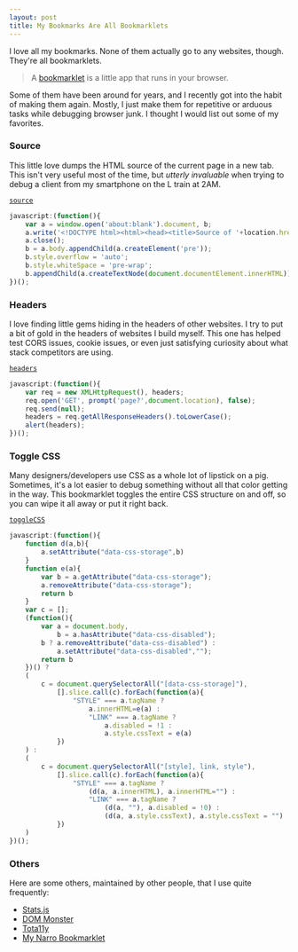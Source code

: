```yaml
---
layout: post
title: My Bookmarks Are All Bookmarklets
---
```

I love all my bookmarks. None of them actually go to any websites, though. They're all bookmarklets.

> A [bookmarklet](https://en.wikipedia.org/wiki/Bookmarklet) is a little app that runs in your browser.

Some of them have been around for years, and I recently got into the habit of making them again. Mostly, I just make them for repetitive or arduous tasks while debugging browser junk. I thought I would list out some of my favorites.

### Source
This little love dumps the HTML source of the current page in a new tab. This isn't very useful most of the time, but _utterly invaluable_ when trying to debug a client from my smartphone on the L train at 2AM.

[`source`](javascript:(function()%7Bvar%20a=window.open('about:blank').document;a.write('%3C!DOCTYPE%20html%3E%3Chtml%3E%3Chead%3E%3Ctitle%3ESource%20of%20'+location.href+'%3C/title%3E%3Cmeta%20name=%22viewport%22%20content=%22width=device-width%22%20/%3E%3C/head%3E%3Cbody%3E%3C/body%3E%3C/html%3E');a.close();var%20b=a.body.appendChild(a.createElement('pre'));b.style.overflow='auto';b.style.whiteSpace='pre-wrap';b.appendChild(a.createTextNode(document.documentElement.innerHTML))%7D)();)

~~~js
javascript:(function(){
    var a = window.open('about:blank').document, b;
    a.write('<!DOCTYPE html><html><head><title>Source of '+location.href+'</title><meta name="viewport" content="width=device-width" /></head><body></body></html>');
    a.close();
    b = a.body.appendChild(a.createElement('pre'));
    b.style.overflow = 'auto';
    b.style.whiteSpace = 'pre-wrap';
    b.appendChild(a.createTextNode(document.documentElement.innerHTML))
})();
~~~

### Headers
I love finding little gems hiding in the headers of other websites. I try to put a bit of gold in the headers of websites I build myself. This one has helped test CORS issues, cookie issues, or even just satisfying curiosity about what stack competitors are using.

[`headers`](javascript:var%20req%20=%20new%20XMLHttpRequest();%20req.open('GET',%20prompt('page?',document.location),%20false);%20req.send(null);%20var%20headers%20=%20req.getAllResponseHeaders().toLowerCase();%20alert(headers);)

~~~js
javascript:(function(){
    var req = new XMLHttpRequest(), headers;
    req.open('GET', prompt('page?',document.location), false);
    req.send(null);
    headers = req.getAllResponseHeaders().toLowerCase();
    alert(headers);
})();
~~~

### Toggle CSS
Many designers/developers use CSS as a whole lot of lipstick on a pig. Sometimes, it's a lot easier to debug something without all that color getting in the way. This bookmarklet toggles the entire CSS structure on and off, so you can wipe it all away or put it right back.

[`toggleCSS`](javascript:(function()%7Bfunction%20d(a,b)%7Ba.setAttribute(%22data-css-storage%22,b)%7Dfunction%20e(a)%7Bvar%20b=a.getAttribute(%22data-css-storage%22);a.removeAttribute(%22data-css-storage%22);return%20b%7Dvar%20c=%5B%5D;(function()%7Bvar%20a=document.body,b=a.hasAttribute(%22data-css-disabled%22);b?a.removeAttribute(%22data-css-disabled%22):a.setAttribute(%22data-css-disabled%22,%22%22);return%20b%7D)()?(c=document.querySelectorAll(%22%5Bdata-css-storage%5D%22),%5B%5D.slice.call(c).forEach(function(a)%7B%22STYLE%22===a.tagName?a.innerHTML=e(a):%22LINK%22===a.tagName?a.disabled=!1:a.style.cssText=e(a)%7D)):(c=document.querySelectorAll(%22%5Bstyle%5D,%20link,%20style%22),%5B%5D.slice.call(c).forEach(function(a)%7B%22STYLE%22===a.tagName?(d(a,a.innerHTML),a.innerHTML=%22%22):%22LINK%22===a.tagName?(d(a,%22%22),a.disabled=!0):(d(a,a.style.cssText),a.style.cssText=%22%22)%7D))%7D)();)

~~~js
javascript:(function(){
    function d(a,b){
        a.setAttribute("data-css-storage",b)
    }
    function e(a){
        var b = a.getAttribute("data-css-storage");
        a.removeAttribute("data-css-storage");
        return b
    }
    var c = [];
    (function(){
        var a = document.body,
            b = a.hasAttribute("data-css-disabled");
        b ? a.removeAttribute("data-css-disabled") :
            a.setAttribute("data-css-disabled","");
        return b
    })() ?
    (
        c = document.querySelectorAll("[data-css-storage]"),
            [].slice.call(c).forEach(function(a){
                "STYLE" === a.tagName ?
                    a.innerHTML=e(a) :
                    "LINK" === a.tagName ?
                        a.disabled = !1 :
                        a.style.cssText = e(a)
            })
    ) :
    (
        c = document.querySelectorAll("[style], link, style"),
            [].slice.call(c).forEach(function(a){
                "STYLE" === a.tagName ?
                    (d(a, a.innerHTML), a.innerHTML="") :
                    "LINK" === a.tagName ?
                        (d(a, ""), a.disabled = !0) :
                        (d(a, a.style.cssText), a.style.cssText = "")
            })
    )
})();
~~~

### Others
Here are some others, maintained by other people, that I use quite frequently:

- [Stats.js](https://github.com/mrdoob/stats.js/)
- [DOM Monster](http://mir.aculo.us/dom-monster/)
- [Tota11y](http://khan.github.io/tota11y/)
- [My Narro Bookmarklet](https://www.narro.co/bookmarklet)
